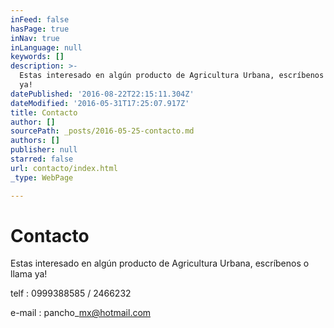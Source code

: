```yaml
---
inFeed: false
hasPage: true
inNav: true
inLanguage: null
keywords: []
description: >-
  Estas interesado en algún producto de Agricultura Urbana, escríbenos o llama
  ya! 
datePublished: '2016-08-22T22:15:11.304Z'
dateModified: '2016-05-31T17:25:07.917Z'
title: Contacto
author: []
sourcePath: _posts/2016-05-25-contacto.md
authors: []
publisher: null
starred: false
url: contacto/index.html
_type: WebPage

---
```

# Contacto

Estas interesado en algún producto de Agricultura Urbana, escríbenos o llama ya! 

telf : 0999388585 / 2466232

e-mail : pancho\_mx@hotmail.com